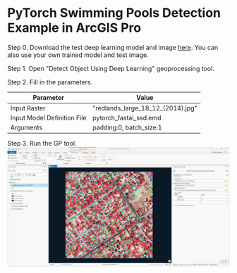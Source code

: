 # PyTorch Swimming Pools Detection Example in ArcGIS Pro
Step 0. Download the test deep learning model and image [here](https://www.arcgis.com/home/item.html?id=16fa8bab78d24832b4a7c2ecac835019).
You can also use your own trained model and test image.

Step 1. Open "Detect Object Using Deep Learning" geoprocessing tool. 

Step 2. Fill in the parameters.

| Parameter | Value |
| --------- | ----- |
| Input Raster | "redlands_large_18_12_(2014).jpg" |
| Input Model Definition File | pytorch_fastai_ssd.emd |
| Arguments | padding:0, batch_size:1|
Step 3. Run the GP tool.
<img src='../../../docs/img/pytorch_fastaiSSD_swimmingpooldetectionexample.jpg'>
